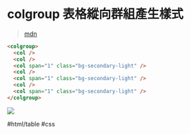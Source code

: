 # colgroup 表格縱向群組產生樣式
>[mdn](https://developer.mozilla.org/zh-CN/docs/Web/HTML/Element/colgroup)

```html
<colgroup>
  <col />
  <col />
  <col span="1" class="bg-secondary-light" />
  <col />
  <col span="1" class="bg-secondary-light" />
  <col />
  <col span="1" class="bg-secondary-light" />
</colgroup>
```
![](https://i.imgur.com/cuAS0fe.png)

#html/table #css